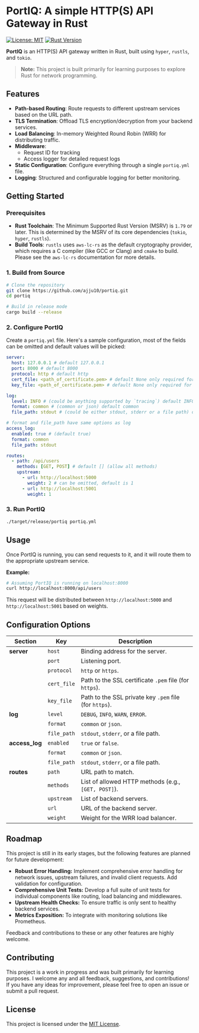# PortIQ: A simple HTTP(S) API Gateway in Rust

[![License: MIT](https://img.shields.io/badge/License-MIT-yellow.svg)](https://opensource.org/licenses/MIT)
[![Rust Version](https://img.shields.io/badge/rust-1.79%2B-orange.svg)](https://www.rust-lang.org/)

**PortIQ** is an HTTP(S) API gateway written in Rust, built using `hyper`, `rustls`, and `tokio`.

> **Note:** This project is built primarily for learning purposes to explore Rust for network programming.

## Features

- **Path-based Routing**: Route requests to different upstream services based on the URL path.
- **TLS Termination**: Offload TLS encryption/decryption from your backend services.
- **Load Balancing**: In-memory Weighted Round Robin (WRR) for distributing traffic.
- **Middleware**:
  - Request ID for tracking
  - Access logger for detailed request logs
- **Static Configuration**: Configure everything through a single `portiq.yml` file.
- **Logging**: Structured and configurable logging for better monitoring.

## Getting Started

### Prerequisites

- **Rust Toolchain**: The Minimum Supported Rust Version (MSRV) is `1.79` or later. This is determined by the MSRV of its core dependencies (`tokio`, `hyper`, `rustls`).
- **Build Tools**: `rustls` uses `aws-lc-rs` as the default cryptography provider, which requires a C compiler (like GCC or Clang) and `cmake` to build. Please see the `aws-lc-rs` documentation for more details.

### 1. Build from Source

```bash
# Clone the repository
git clone https://github.com/ajju10/portiq.git
cd portiq

# Build in release mode
cargo build --release
```

### 2. Configure PortIQ

Create a `portiq.yml` file. Here's a sample configuration, most of the fields can be omitted and default values will be picked:

```yaml
server:
  host: 127.0.0.1 # default 127.0.0.1
  port: 8000 # default 8000
  protocol: http # default http
  cert_file: <path_of_certificate.pem> # default None only required for https protocol
  key_file: <path_of_certificate.pem> # default None only required for https protocol

log:
  level: INFO # (could be anything supported by `tracing`) default INFO
  format: common # (common or json) default common
  file_path: stdout # (could be either stdout, stderr or a file path) default stdout

# format and file_path have same options as log
access_log:
  enabled: true # (default true)
  format: common
  file_path: stdout

routes:
  - path: /api/users
    methods: [GET, POST] # default [] (allow all methods)
    upstream:
      - url: http://localhost:5000
        weight: 2 # can be omitted, default is 1
      - url: http://localhost:5001
        weight: 1
```

### 3. Run PortIQ

```bash
./target/release/portiq portiq.yml
```

## Usage

Once PortIQ is running, you can send requests to it, and it will route them to the appropriate upstream service.

**Example:**

```bash
# Assuming PortIQ is running on localhost:8000
curl http://localhost:8000/api/users
```

This request will be distributed between `http://localhost:5000` and `http://localhost:5001` based on weights.

## Configuration Options

| Section        | Key         | Description                                            |
|----------------|-------------|--------------------------------------------------------|
| **server**     | `host`      | Binding address for the server.                        |
|                | `port`      | Listening port.                                        |
|                | `protocol`  | `http` or `https`.                                     |
|                | `cert_file` | Path to the SSL certificate `.pem` file (for `https`). |
|                | `key_file`  | Path to the SSL private key `.pem` file (for `https`). |
| **log**        | `level`     | `DEBUG`, `INFO`, `WARN`, `ERROR`.                      |
|                | `format`    | `common` or `json`.                                    |
|                | `file_path` | `stdout`, `stderr`, or a file path.                    |
| **access_log** | `enabled`   | `true` or `false`.                                     |
|                | `format`    | `common` or `json`.                                    |
|                | `file_path` | `stdout`, `stderr`, or a file path.                    |
| **routes**     | `path`      | URL path to match.                                     |
|                | `methods`   | List of allowed HTTP methods (e.g., `[GET, POST]`).    |
|                | `upstream`  | List of backend servers.                               |
|                | `url`       | URL of the backend server.                             |
|                | `weight`    | Weight for the WRR load balancer.                      |

## Roadmap

This project is still in its early stages, but the following features are planned for future development:

- **Robust Error Handling:** Implement comprehensive error handling for network issues, upstream failures, and invalid client requests. Add validation for configuration.
- **Comprehensive Unit Tests:** Develop a full suite of unit tests for individual components like routing, load balancing and middlewares.
- **Upstream Health Checks:** To ensure traffic is only sent to healthy backend services.
- **Metrics Exposition:** To integrate with monitoring solutions like Prometheus.

Feedback and contributions to these or any other features are highly welcome.

## Contributing

This project is a work in progress and was built primarily for learning purposes. I welcome any and all feedback, suggestions, and contributions! If you have any ideas for improvement, please feel free to open an issue or submit a pull request.

## License

This project is licensed under the [MIT License](LICENSE).
